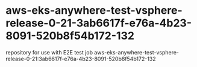 # aws-eks-anywhere-test-vsphere-release-0-21-3ab6617f-e76a-4b23-8091-520b8f54b172-132
repository for use with E2E test job aws-eks-anywhere-test-vsphere-release-0-21:3ab6617f-e76a-4b23-8091-520b8f54b172-132
